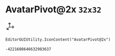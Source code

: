 # AvatarPivot@2x `32x32`
<img src="/img/AvatarPivot@2x.png" width=32 height=32>

``` CSharp
EditorGUIUtility.IconContent("AvatarPivot@2x")
```
```
-4221608646632983637
```

